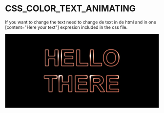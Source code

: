 # CSS_COLOR_TEXT_ANIMATING

If you want to change the text need to change de text in de html and in one [content="Here your text"] expresion included in the css file.

![header image](https://raw.githubusercontent.com/Kaory-lang/CSS_COLOR_TEXT_ANIMATING/main/COLOR_TEXT_ANIM_EFFECT_PRUB.png)

